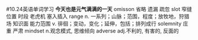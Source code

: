#10.24英语单词学习
**今天也是元气满满的一天**
omisson 省略 遗漏 疏忽
slot 窄缝 位置 时段 老虎机  塞入插入
range 
n. 一系列；山脉；范围，程度；放牧地，狩猎场 知识面 能力范围
v. 徘徊；变动，变化；延伸，包括；排列成行
solemnity 庄重 严肃
mindset n.观念模式, 思维倾向
adverse adj.不利的, 有害的, 反面的